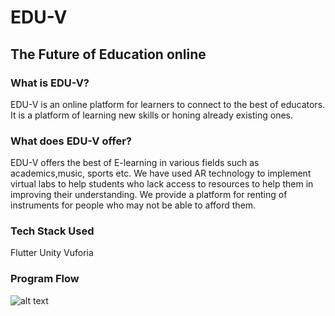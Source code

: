 # EDU-V
## The Future of Education online


### What is EDU-V?
EDU-V is an online platform for learners to connect to the best of educators. It is a platform of learning new skills or honing already existing ones.

### What does EDU-V offer?
EDU-V offers the best of E-learning in various fields such as academics,music, sports etc. We have used AR technology to implement virtual labs to help students who lack access to resources to help them in improving their understanding. We provide a platform for renting of instruments for people who may not be able to afford them.

### Tech Stack Used
Flutter
Unity
Vuforia

### Program Flow
![alt text](https://github.com/AdityaDeodeshmukh/EDU-V/blob/master/flowchart.jpg?raw=true)
